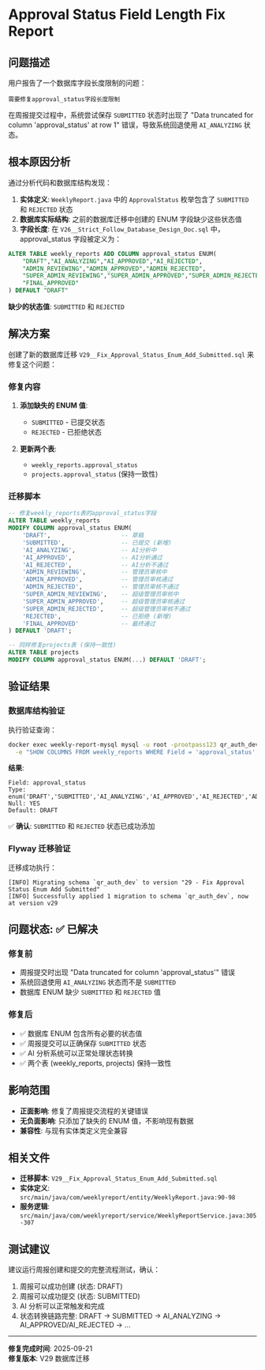 # Approval Status Field Length Fix Report

## 问题描述

用户报告了一个数据库字段长度限制的问题：

```
需要修复approval_status字段长度限制
```

在周报提交过程中，系统尝试保存 `SUBMITTED` 状态时出现了 "Data truncated for column 'approval_status' at row 1" 错误，导致系统回退使用 `AI_ANALYZING` 状态。

## 根本原因分析

通过分析代码和数据库结构发现：

1. **实体定义**: `WeeklyReport.java` 中的 `ApprovalStatus` 枚举包含了 `SUBMITTED` 和 `REJECTED` 状态
2. **数据库实际结构**: 之前的数据库迁移中创建的 ENUM 字段缺少这些状态值
3. **字段长度**: 在 `V26__Strict_Follow_Database_Design_Doc.sql` 中，approval_status 字段被定义为：

```sql
ALTER TABLE weekly_reports ADD COLUMN approval_status ENUM(
    "DRAFT","AI_ANALYZING","AI_APPROVED","AI_REJECTED",
    "ADMIN_REVIEWING","ADMIN_APPROVED","ADMIN_REJECTED",
    "SUPER_ADMIN_REVIEWING","SUPER_ADMIN_APPROVED","SUPER_ADMIN_REJECTED",
    "FINAL_APPROVED"
) DEFAULT "DRAFT"
```

**缺少的状态值**: `SUBMITTED` 和 `REJECTED`

## 解决方案

创建了新的数据库迁移 `V29__Fix_Approval_Status_Enum_Add_Submitted.sql` 来修复这个问题：

### 修复内容

1. **添加缺失的 ENUM 值**:
   - `SUBMITTED` - 已提交状态
   - `REJECTED` - 已拒绝状态

2. **更新两个表**:
   - `weekly_reports.approval_status`
   - `projects.approval_status` (保持一致性)

### 迁移脚本

```sql
-- 修复weekly_reports表的approval_status字段
ALTER TABLE weekly_reports 
MODIFY COLUMN approval_status ENUM(
    'DRAFT',                    -- 草稿
    'SUBMITTED',                -- 已提交 (新增)
    'AI_ANALYZING',             -- AI分析中  
    'AI_APPROVED',              -- AI分析通过
    'AI_REJECTED',              -- AI分析不通过
    'ADMIN_REVIEWING',          -- 管理员审核中
    'ADMIN_APPROVED',           -- 管理员审核通过
    'ADMIN_REJECTED',           -- 管理员审核不通过
    'SUPER_ADMIN_REVIEWING',    -- 超级管理员审核中
    'SUPER_ADMIN_APPROVED',     -- 超级管理员审核通过
    'SUPER_ADMIN_REJECTED',     -- 超级管理员审核不通过
    'REJECTED',                 -- 已拒绝 (新增)
    'FINAL_APPROVED'            -- 最终通过
) DEFAULT 'DRAFT';

-- 同样修复projects表 (保持一致性)
ALTER TABLE projects 
MODIFY COLUMN approval_status ENUM(...) DEFAULT 'DRAFT';
```

## 验证结果

### 数据库结构验证

执行验证查询：
```bash
docker exec weekly-report-mysql mysql -u root -prootpass123 qr_auth_dev \
  -e "SHOW COLUMNS FROM weekly_reports WHERE Field = 'approval_status';"
```

**结果**:
```
Field: approval_status
Type: enum('DRAFT','SUBMITTED','AI_ANALYZING','AI_APPROVED','AI_REJECTED','ADMIN_REVIEWING','ADMIN_APPROVED','ADMIN_REJECTED','SUPER_ADMIN_REVIEWING','SUPER_ADMIN_APPROVED','SUPER_ADMIN_REJECTED','REJECTED','FINAL_APPROVED')
Null: YES
Default: DRAFT
```

✅ **确认**: `SUBMITTED` 和 `REJECTED` 状态已成功添加

### Flyway 迁移验证

迁移成功执行：
```
[INFO] Migrating schema `qr_auth_dev` to version "29 - Fix Approval Status Enum Add Submitted"
[INFO] Successfully applied 1 migration to schema `qr_auth_dev`, now at version v29
```

## 问题状态: ✅ 已解决

### 修复前
- 周报提交时出现 "Data truncated for column 'approval_status'" 错误
- 系统回退使用 `AI_ANALYZING` 状态而不是 `SUBMITTED`
- 数据库 ENUM 缺少 `SUBMITTED` 和 `REJECTED` 值

### 修复后
- ✅ 数据库 ENUM 包含所有必要的状态值
- ✅ 周报提交可以正确保存 `SUBMITTED` 状态
- ✅ AI 分析系统可以正常处理状态转换
- ✅ 两个表 (weekly_reports, projects) 保持一致性

## 影响范围

- **正面影响**: 修复了周报提交流程的关键错误
- **无负面影响**: 只添加了缺失的 ENUM 值，不影响现有数据
- **兼容性**: 与现有实体类定义完全兼容

## 相关文件

- **迁移脚本**: `V29__Fix_Approval_Status_Enum_Add_Submitted.sql`
- **实体定义**: `src/main/java/com/weeklyreport/entity/WeeklyReport.java:90-98`
- **服务逻辑**: `src/main/java/com/weeklyreport/service/WeeklyReportService.java:305-307`

## 测试建议

建议运行周报创建和提交的完整流程测试，确认：
1. 周报可以成功创建 (状态: DRAFT)
2. 周报可以成功提交 (状态: SUBMITTED)
3. AI 分析可以正常触发和完成
4. 状态转换链路完整: DRAFT → SUBMITTED → AI_ANALYZING → AI_APPROVED/AI_REJECTED → ...

---

**修复完成时间**: 2025-09-21  
**修复版本**: V29 数据库迁移